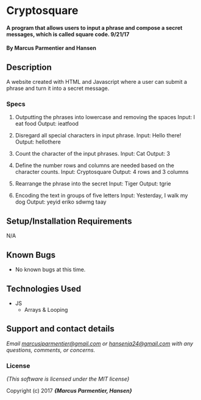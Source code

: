 # Cryptosquare

#### A program that allows users to input a phrase and compose a secret messages, which is called square code. 9/21/17

#### By **Marcus Parmentier and Hansen**

## Description

A website created with HTML and Javascript where a user can submit a phrase and turn it into a secret message.


### Specs

1. Outputting the phrases into lowercase and removing the spaces
Input: I eat food
Output: ieatfood

2. Disregard all special characters in input phrase.
Input: Hello there!
Output: hellothere

3. Count the character of the input phrases.
Input: Cat
Output: 3

4. Define the number rows and columns are needed based on the character counts.
Input: Cryptosquare
Output: 4 rows and 3 columns

5. Rearrange the phrase into the secret
Input: Tiger
Output: tgrie

6. Encoding the text in groups of five letters
Input: Yesterday, I walk my dog
Output: yeyid eriko sdwmg taay

## Setup/Installation Requirements

N/A

## Known Bugs
* No known bugs at this time.

## Technologies Used
* JS
  * Arrays & Looping


## Support and contact details

_Email marcusjparmentier@gmail.com or hansenja24@gmail.com with any questions, comments, or concerns._

### License

*{This software is licensed under the MIT license}*

Copyright (c) 2017 **_{Marcus Parmentier, Hansen}_**
